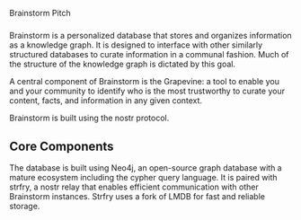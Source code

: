 Brainstorm Pitch
#####

Brainstorm is a personalized database that stores and organizes information as a knowledge graph. It is designed to interface with other similarly structured databases to curate information in a communal fashion. Much of the structure of the knowledge graph is dictated by this goal.

A central component of Brainstorm is the Grapevine: a tool to enable you and your community to identify who is the most trustworthy to curate your content, facts, and information in any given context.

Brainstorm is built using the nostr protocol.

## Core Components

The database is built using Neo4j, an open-source graph database with a mature ecosystem including the cypher query language. It is paired with strfry, a nostr relay that enables efficient communication with other Brainstorm instances. Strfry uses a fork of LMDB for fast and reliable storage.
